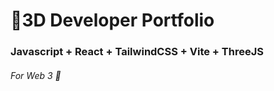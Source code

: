 # 🚀3D Developer Portfolio

### Javascript + React + TailwindCSS + Vite + ThreeJS
###### For Web 3 🍻
